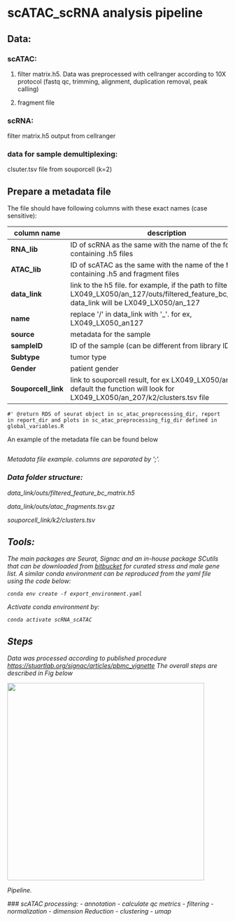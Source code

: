 # scATAC_scRNA analysis pipeline
## Data:
### scATAC:

1. filter matrix.h5. Data was preprocessed with cellranger according to 10X protocol (fastq qc, trimming, alignment, duplication removal, peak calling)

2. fragment file
### scRNA:

filter matrix.h5 output from cellranger

### data for sample demultiplexing:
clsuter.tsv file from souporcell (k=2) 
## Prepare a metadata file

The file should have following columns with these exact names (case sensitive): 
  
  | **column name**| **description**|
  |------------|------------|
  |**RNA_lib**|ID of scRNA as the same with the name of the folder containing .h5 files|
  |**ATAC_lib**| ID of scATAC as the same with the name of the folder containing .h5 and fragment files|
  |**data_link**| link to the h5 file. for example, if the path to filter matrix is LX049_LX050/an_127/outs/filtered_feature_bc_matrix.h5, data_link will be LX049_LX050/an_127|
  |**name**| replace '/' in data_link with '_'. for ex, LX049_LX050_an127|
  |**source**| metadata for the sample|
  |**sampleID**| ID of the sample (can be different from library ID)|
  |**Subtype**| tumor type|
  |**Gender**| patient gender|
  |**Souporcell_link**| link to souporcell result, for ex LX049_LX050/an_207. BY default the function will look for LX049_LX050/an_207/k2/clusters.tsv file|  

    #' @return RDS of seurat object in sc_atac_preprocessing_dir, report in report_dir and plots in sc_atac_preprocessing_fig_dir defined in global_variables.R
 
  An example of the metadata file can be found below
<p>
<img src="https://github.com/nhungpham1707/scATAC_scRNA/blob/main/example_metadata_file.png" alt>
</p>

<p>
    <em>Metadata file example. columns are separated by ';'<em>.
        </p>
        
### Data folder structure:

data_link/outs/filtered_feature_bc_matrix.h5

data_link/outs/atac_fragments.tsv.gz

souporcell_link/k2/clusters.tsv  
## Tools:

The main packages are Seurat, Signac and an in-house package SCutils that can be downloaded from [bitbucket](https://bitbucket.org/princessmaximacenter/scutils/src/master/) for curated stress and male gene list. A similar conda environment can be reproduced from the yaml file using the code below:
```
conda env create -f export_environment.yaml
```
Activate conda environment by: 
```
conda activate scRNA_scATAC
```

## Steps
Data was processed according to published procedure  https://stuartlab.org/signac/articles/pbmc_vignette 
The overall steps are described in Fig below
<p>
<img src="https://github.com/nhungpham1707/clean_code_bu/blob/main/github_fig/pipeline.drawio.png" width="450" alt>
</p>
<p>
    <em>Pipeline<em>.
        </p>
### scATAC processing:
        - annotation
       - calculate qc metrics
       - filtering
       - normalization
       - dimension Reduction
       - clustering
       - umap
